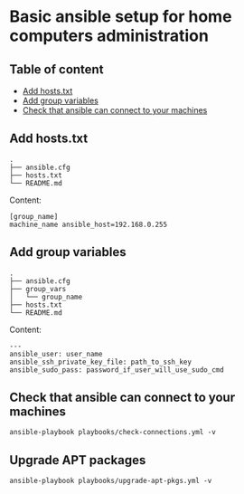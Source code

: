 # Basic ansible setup for home computers administration

## Table of content

* [Add hosts.txt](#add-hoststxt)
* [Add group variables](#add-group-variables)
* [Check that ansible can connect to your machines](#check-that-ansible-can-connect-to-your-machines)

## Add hosts.txt
```
.
├── ansible.cfg
├── hosts.txt
└── README.md

```
Content:
```
[group_name]
machine_name ansible_host=192.168.0.255
```

## Add group variables

```
.
├── ansible.cfg
├── group_vars
│   └── group_name
├── hosts.txt
└── README.md
```
Content:
```
---
ansible_user: user_name
ansible_ssh_private_key_file: path_to_ssh_key
ansible_sudo_pass: password_if_user_will_use_sudo_cmd
```

## Check that ansible can connect to your machines

```
ansible-playbook playbooks/check-connections.yml -v
```

## Upgrade APT packages

```
ansible-playbook playbooks/upgrade-apt-pkgs.yml -v
```

